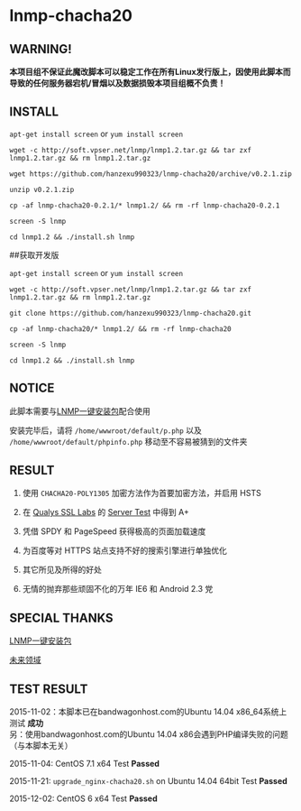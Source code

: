 # lnmp-chacha20

## WARNING!
**本项目组不保证此魔改脚本可以稳定工作在所有Linux发行版上，因使用此脚本而导致的任何服务器宕机/冒烟以及数据损毁本项目组概不负责！**

## INSTALL

`apt-get install screen` or `yum install screen`

`wget -c http://soft.vpser.net/lnmp/lnmp1.2.tar.gz && tar zxf lnmp1.2.tar.gz && rm lnmp1.2.tar.gz`

`wget https://github.com/hanzexu990323/lnmp-chacha20/archive/v0.2.1.zip`

`unzip v0.2.1.zip `

`cp -af lnmp-chacha20-0.2.1/* lnmp1.2/ && rm -rf lnmp-chacha20-0.2.1`

`screen -S lnmp`

`cd lnmp1.2 && ./install.sh lnmp`

##获取开发版

`apt-get install screen` or `yum install screen`

`wget -c http://soft.vpser.net/lnmp/lnmp1.2.tar.gz && tar zxf lnmp1.2.tar.gz && rm lnmp1.2.tar.gz`

`git clone https://github.com/hanzexu990323/lnmp-chacha20.git`
  
 `cp -af lnmp-chacha20/* lnmp1.2/ && rm -rf lnmp-chacha20`
  
  `screen -S lnmp`
  
  `cd lnmp1.2 && ./install.sh lnmp`

## NOTICE
此脚本需要与<a href="http://lnmp.org" target="_blank">LNMP一键安装包</a>配合使用

安装完毕后，请将 `/home/wwwroot/default/p.php` 以及 `/home/wwwroot/default/phpinfo.php` 移动至不容易被猜到的文件夹

## RESULT
1. 使用 `CHACHA20-POLY1305` 加密方法作为首要加密方法，并启用 HSTS

2. 在 <a href="https://ssllabs.com" target="_blank">Qualys SSL Labs</a> 的 <a href="https://ssllabs.com/ssltest" target="_blank">Server Test</a> 中得到 A+

3. 凭借 SPDY 和 PageSpeed 获得极高的页面加载速度

4. 为百度等对 HTTPS 站点支持不好的搜索引擎进行单独优化

5. 其它所见及所得的好处

6. 无情的抛弃那些顽固不化的万年 IE6 和 Android 2.3 党

## SPECIAL THANKS
<a href="http://lnmp.org" target="_blank">LNMP一键安装包</a>

<a href="https://www.futures.moe" target="_blank">未来领域</a>

## TEST RESULT
2015-11-02：本脚本已在bandwagonhost.com的Ubuntu 14.04 x86_64系统上测试 **成功**
<br />
另：使用bandwagonhost.com的Ubuntu 14.04 x86会遇到PHP编译失败的问题（与本脚本无关）

2015-11-04: CentOS 7.1 x64 Test **Passed**

2015-11-21: `upgrade_nginx-chacha20.sh` on Ubuntu 14.04 64bit Test **Passed**

2015-12-02: CentOS 6 x64 Test **Passed**
